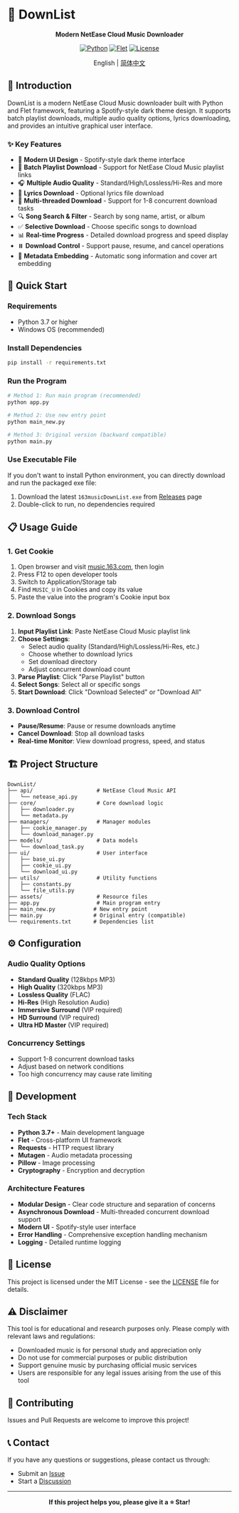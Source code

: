 # 🎵 DownList

<div align="center">



**Modern NetEase Cloud Music Downloader**

[![Python](https://img.shields.io/badge/Python-3.7+-blue.svg)](https://www.python.org/)
[![Flet](https://img.shields.io/badge/Flet-UI-green.svg)](https://flet.dev/)
[![License](https://img.shields.io/badge/License-MIT-yellow.svg)](LICENSE)

English | [简体中文](README.md)

</div>

## 📖 Introduction

DownList is a modern NetEase Cloud Music downloader built with Python and Flet framework, featuring a Spotify-style dark theme design. It supports batch playlist downloads, multiple audio quality options, lyrics downloading, and provides an intuitive graphical user interface.

### ✨ Key Features

- 🎨 **Modern UI Design** - Spotify-style dark theme interface
- 🎵 **Batch Playlist Download** - Support for NetEase Cloud Music playlist links
- 🎧 **Multiple Audio Quality** - Standard/High/Lossless/Hi-Res and more
- 📝 **Lyrics Download** - Optional lyrics file download
- 🚀 **Multi-threaded Download** - Support for 1-8 concurrent download tasks
- 🔍 **Song Search & Filter** - Search by song name, artist, or album
- ✅ **Selective Download** - Choose specific songs to download
- 📊 **Real-time Progress** - Detailed download progress and speed display
- ⏸️ **Download Control** - Support pause, resume, and cancel operations
- 🎯 **Metadata Embedding** - Automatic song information and cover art embedding


## 🚀 Quick Start

### Requirements

- Python 3.7 or higher
- Windows OS (recommended)

### Install Dependencies

```bash
pip install -r requirements.txt
```

### Run the Program

```bash
# Method 1: Run main program (recommended)
python app.py

# Method 2: Use new entry point
python main_new.py

# Method 3: Original version (backward compatible)
python main.py
```

### Use Executable File

If you don't want to install Python environment, you can directly download and run the packaged exe file:

1. Download the latest `163musicDownList.exe` from [Releases](../../releases) page
2. Double-click to run, no dependencies required

## 📋 Usage Guide

### 1. Get Cookie

1. Open browser and visit [music.163.com](https://music.163.com), then login
2. Press F12 to open developer tools
3. Switch to Application/Storage tab
4. Find `MUSIC_U` in Cookies and copy its value
5. Paste the value into the program's Cookie input box

### 2. Download Songs

1. **Input Playlist Link**: Paste NetEase Cloud Music playlist link
2. **Choose Settings**:
   - Select audio quality (Standard/High/Lossless/Hi-Res, etc.)
   - Choose whether to download lyrics
   - Set download directory
   - Adjust concurrent download count
3. **Parse Playlist**: Click "Parse Playlist" button
4. **Select Songs**: Select all or specific songs
5. **Start Download**: Click "Download Selected" or "Download All"

### 3. Download Control

- **Pause/Resume**: Pause or resume downloads anytime
- **Cancel Download**: Stop all download tasks
- **Real-time Monitor**: View download progress, speed, and status

## 🏗️ Project Structure

```
DownList/
├── api/                    # NetEase Cloud Music API
│   └── netease_api.py
├── core/                   # Core download logic
│   ├── downloader.py
│   └── metadata.py
├── managers/               # Manager modules
│   ├── cookie_manager.py
│   └── download_manager.py
├── models/                 # Data models
│   └── download_task.py
├── ui/                     # User interface
│   ├── base_ui.py
│   ├── cookie_ui.py
│   └── download_ui.py
├── utils/                  # Utility functions
│   ├── constants.py
│   └── file_utils.py
├── assets/                 # Resource files
├── app.py                  # Main program entry
├── main_new.py            # New entry point
├── main.py                # Original entry (compatible)
└── requirements.txt       # Dependencies list
```

## ⚙️ Configuration

### Audio Quality Options

- **Standard Quality** (128kbps MP3)
- **High Quality** (320kbps MP3)
- **Lossless Quality** (FLAC)
- **Hi-Res** (High Resolution Audio)
- **Immersive Surround** (VIP required)
- **HD Surround** (VIP required)
- **Ultra HD Master** (VIP required)

### Concurrency Settings

- Support 1-8 concurrent download tasks
- Adjust based on network conditions
- Too high concurrency may cause rate limiting

## 🔧 Development

### Tech Stack

- **Python 3.7+** - Main development language
- **Flet** - Cross-platform UI framework
- **Requests** - HTTP request library
- **Mutagen** - Audio metadata processing
- **Pillow** - Image processing
- **Cryptography** - Encryption and decryption

### Architecture Features

- **Modular Design** - Clear code structure and separation of concerns
- **Asynchronous Download** - Multi-threaded concurrent download support
- **Modern UI** - Spotify-style user interface
- **Error Handling** - Comprehensive exception handling mechanism
- **Logging** - Detailed runtime logging

## 📄 License

This project is licensed under the MIT License - see the [LICENSE](LICENSE) file for details.

## ⚠️ Disclaimer

This tool is for educational and research purposes only. Please comply with relevant laws and regulations:

- Downloaded music is for personal study and appreciation only
- Do not use for commercial purposes or public distribution
- Support genuine music by purchasing official music services
- Users are responsible for any legal issues arising from the use of this tool

## 🤝 Contributing

Issues and Pull Requests are welcome to improve this project!

## 📞 Contact

If you have any questions or suggestions, please contact us through:

- Submit an [Issue](../../issues)
- Start a [Discussion](../../discussions)

---

<div align="center">

**If this project helps you, please give it a ⭐ Star!**

</div>

